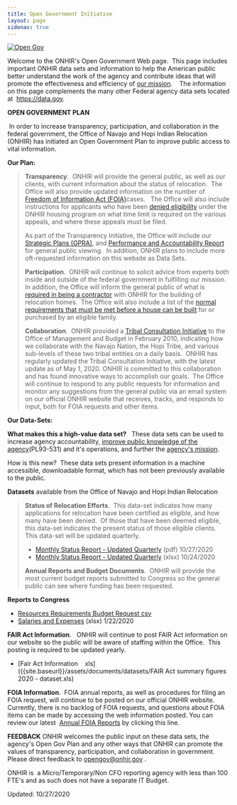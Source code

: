 ```yaml
---
title: Open Government Initiative
layout: page
sidenav: true
---
```


[![Open Gov](https://www.onhir.gov/images/opengov_badge_v6.jpg)](https://www.data.gov)

Welcome to the ONHIR's Open Government Web page.  This page includes important ONHIR data sets and information to help the American public better understand the work of the agency and contribute ideas that will promote the effectiveness and efficiency of [our mission]({{site.baseurl}}/mission/ "Mission").    The information on this page complements the many other Federal agency data sets located at  https://data.gov.

**OPEN GOVERNMENT PLAN**

 In order to increase transparency, participation, and collaboration in the federal government, the Office of Navajo and Hopi Indian Relocation (ONHIR) has initiated an Open Government Plan to improve public access to vital information. 

**Our Plan:**

> **Transparency**.  ONHIR will provide the general public, as well as our clients, with current information about the status of relocation.  The Office will also provide updated information on the number of [Freedom of Information Act (FOIA)]({{site.baseurl}}/foia/index.html "Freedom of Information Act")cases.   The Office will also include instructions for applicants who have been [denied eligibility]({{site.baseurl}}/eligibility/Appeals-From-Denials.html "Denied eligibility") under the ONHIR housing program on what time limit is required on the various appeals, and where these appeals must be filed.
> 
> As part of the Transparency Initiative, the Office will include our [Strategic Plans (GPRA)]({{site.baseurl}}/assets/documents/budget-and-performance/GPRA%20Multiyear.pdf "Strategic Plans"), and [Performance and Accountability Report]({{site.baseurl}}/assets/documents/budget-and-performance/FY2019_PAR.pdf) for general public viewing.  In addition, ONHIR plans to include more oft-requested information on this website as Data Sets.
> 
> **Participation**.  ONHIR will continue to solicit advice from experts both inside and outside of the federal government in fulfilling our mission.  In addition, the Office will inform the general public of what is [required in being a contractor]({{site.basurl}}/readingroom/Requirements-for-Contractors.html "Requirements for Contractors") with ONHIR for the building of relocation homes.  The Office will also include a list of the [normal requirements that must be met before a house can be built]({{site.baseurl}}/readingroom/Requirements-for-Contractors.html "Requirements to build house") for or purchased by an eligible family.  
> 
> **Collaboration**.  ONHIR provided a [Tribal Consultation Initiative]({{site.baseurl}}/readingroom/OMB-Tribal-Consultation-Initiative.html) to the Office of Management and Budget in February 2010, indicating how we collaborate with the Navajo Nation, the Hopi Tribe, and various sub-levels of these two tribal entities on a daily basis.  ONHIR has regularly updated the Tribal Consultation Initiative, with the latest update as of May 1, 2020.  ONHIR is committed to this collaboration and has found innovative ways to accomplish our goals.  The Office will continue to respond to any public requests for information and monitor any suggestions from the general public via an email system on our official ONHIR website that receives, tracks, and responds to input, both for FOIA requests and other items.

**Our Data-Sets:**

**What makes this a high-value data set?**   These data sets can be used to increase agency accountability, [improve public knowledge of the agency]({{site.baseurl}}/assets/documents/N-H-Settlement-Act-titled.pdf "Information on Agency")(PL93-531) and it's operations, and further the [agency's mission]({{site.baseurl}}/mission/ "Agency's Mission Statement").

How is this new?  These data sets present information in a machine accessible, downloadable format, which has not been previously available to the public.

**Datasets** available from the Office of Navajo and Hopi Indian Relocation

> **Status of Relocation Efforts**.  This data-set indicates how many applications for relocation have been certified as eligible, and how many have been denied.  Of those that have been deemed eligible, this data-set indicates the present status of those eligible clients.  This data-set will be updated quarterly.
> 
> *   [Monthly Status Report - Updated Quarterly]({{site.baseurl}}/assets/documents/datasets/Monthly_Numbers_Qrtly.pdf "Monthly Status Report") (pdf) 10/27/2020
> *   [Monthly Status Report - Updated Quarterly]({{site.baseurl}}/assets/documents/datasets/Monthly_Numbers_Qrtly.xlsx "Monthly Status Report - Updated Qrtyl - XLSX") (xlsx) 10/24/2020
> 
> **Annual Reports and Budget Documents**.  ONHIR will provide the most current budget reports submitted to Congress so the general public can see where funding has been requested. 

**Reports to Congress**

*   [Resources Requirements Budget Request csv]({{site.baseurl}}/assets/documents/datasets/Congressional_Resource_Requirements.csv "Resources Requirements Budget requst csv format")
*   [Salaries and Expenses]({{site.baseurl}}/assets/documents/datasets/Cong_Salaries_and_Expenses.xlsx "Salaries and Expenses") (xlsx) 1/22/2020

**FAIR Act Information**.   ONHIR will continue to post FAIR Act information on our website so the public will be aware of staffing within the Office.  This posting is required to be updated yearly. 
> 
*   [Fair Act Information    xls]({{site.baseurl}}/assets/documents/datasets/FAIR Act summary figures 2020 - dataset.xls)

**FOIA Information**.  FOIA annual reports, as well as procedures for filing an FOIA request, will continue to be posted on our official ONHIR website.  Currently, there is no backlog of FOIA requests, and questions about FOIA items can be made by accessing the web information posted. You can review our latest  [Annual FOIA Reports]({{site.baseurl}}/foia/Archives/index.html "Annual FOIA Report") by clicking this line.

**FEEDBACK** ONHIR welcomes the public input on these data sets, the agency's Open Gov Plan and any other ways that ONHIR can promote the values of transparency, participation, and collaboration in government.  Please direct feedback to [opengov@onhir.gov](mailto:opengov@onhir.gov?subject=Public%20Inquiry%20from%20ONHIR%20Website "Mail to Opengov") .

ONHIR is  a Micro/Temporary/Non CFO reporting agency with less than 100 FTE's and as such does not have a separate IT Budget.

Updated: 10/27/2020
